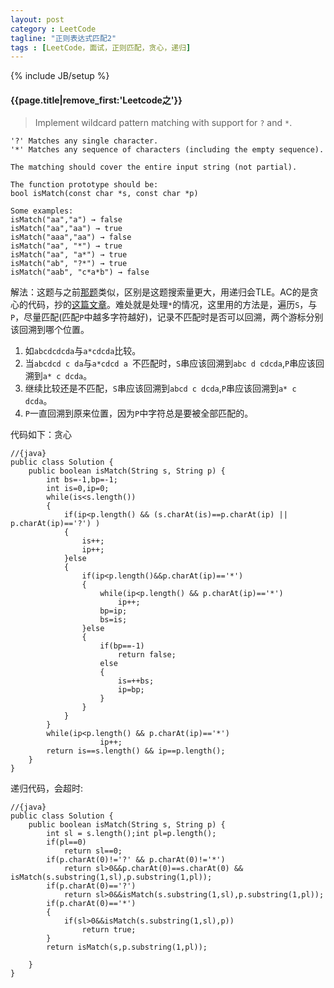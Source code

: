 ```yaml
---
layout: post
category : LeetCode
tagline: "正则表达式匹配2"
tags : [LeetCode，面试，正则匹配，贪心，递归]
---
```

{% include JB/setup %}

<h4>{{page.title|remove_first:'Leetcode之'}}</h4>

>Implement wildcard pattern matching with support for `?` and `*`.
>


	'?' Matches any single character.
	'*' Matches any sequence of characters (including the empty sequence).
	
	The matching should cover the entire input string (not partial).
	
	The function prototype should be:
	bool isMatch(const char *s, const char *p)
	
	Some examples:
	isMatch("aa","a") → false
	isMatch("aa","aa") → true
	isMatch("aaa","aa") → false
	isMatch("aa", "*") → true
	isMatch("aa", "a*") → true
	isMatch("ab", "?*") → true
	isMatch("aab", "c*a*b") → false
 

解法：这题与之前[那题](#)类似，区别是这题搜索量更大，用递归会TLE。AC的是贪心的代码，抄的[这篇文章](http://blog.csdn.net/shiquxinkong/article/details/28104547)。难处就是处理`*`的情况，这里用的方法是，遍历`S`，与`P`，尽量匹配(匹配`P`中越多字符越好)，记录不匹配时是否可以回溯，两个游标分别该回溯到哪个位置。

1. 如`abcdcdcda`与`a*cdcda`比较。
2. 当`abcdcd c da`与`a*cdcd a `不匹配时，`S`串应该回溯到`abc d cdcda`,`P`串应该回溯到`a* c dcda`。
3. 继续比较还是不匹配，`S`串应该回溯到`abcd c dcda`,`P`串应该回溯到`a* c dcda`。
4. `P`一直回溯到原来位置，因为`P`中字符总是要被全部匹配的。

代码如下：贪心
		
	//{java}
	public class Solution {
	    public boolean isMatch(String s, String p) {
	        int bs=-1,bp=-1;
	        int is=0,ip=0;
	        while(is<s.length())
	        {
	            if(ip<p.length() && (s.charAt(is)==p.charAt(ip) || p.charAt(ip)=='?') )
	            {
	                is++;
	                ip++;
	            }else
	            {
	                if(ip<p.length()&&p.charAt(ip)=='*')
	                {
	                    while(ip<p.length() && p.charAt(ip)=='*')
	                        ip++;
	                    bp=ip;
	                    bs=is;
	                }else
	                {
	                    if(bp==-1)
	                        return false;
	                    else
	                    {
	                        is=++bs;
	                        ip=bp;
	                    }
	                }
	            }
	        }
	        while(ip<p.length() && p.charAt(ip)=='*')
	                    ip++;
	        return is==s.length() && ip==p.length();
	    } 
	}

递归代码，会超时:

	//{java}
	public class Solution {
	    public boolean isMatch(String s, String p) {
	        int sl = s.length();int pl=p.length();
	        if(pl==0)
	            return sl==0;
	        if(p.charAt(0)!='?' && p.charAt(0)!='*')
	            return sl>0&&p.charAt(0)==s.charAt(0) && isMatch(s.substring(1,sl),p.substring(1,pl));
	        if(p.charAt(0)=='?')
	            return sl>0&&isMatch(s.substring(1,sl),p.substring(1,pl));
	        if(p.charAt(0)=='*')
	        {
	            if(sl>0&&isMatch(s.substring(1,sl),p))
	                return true;
	        }
	        return isMatch(s,p.substring(1,pl));
	        
	    }
	}